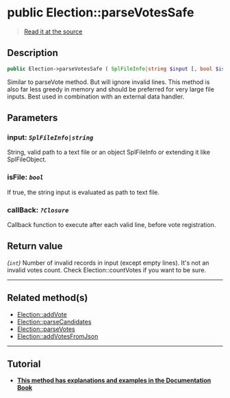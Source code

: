 # public Election::parseVotesSafe

> [Read it at the source](https://github.com/julien-boudry/Condorcet/blob/master/src/ElectionProcess/VotesProcess.php#L452)

## Description    

```php
public Election->parseVotesSafe ( SplFileInfo|string $input [, bool $isFile = false , ?Closure $callBack = null] ): int
```

Similar to parseVote method. But will ignore invalid lines. This method is also far less greedy in memory and should be preferred for very large file inputs. Best used in combination with an external data handler.

## Parameters

### **input:** *`SplFileInfo|string`*   
String, valid path to a text file or an object SplFileInfo or extending it like SplFileObject.    

### **isFile:** *`bool`*   
If true, the string input is evaluated as path to text file.    

### **callBack:** *`?Closure`*   
Callback function to execute after each valid line, before vote registration.    


## Return value   

*(`int`)* Number of invalid records in input (except empty lines). It's not an invalid votes count. Check Election::countVotes if you want to be sure.


---------------------------------------

## Related method(s)      

* [Election::addVote](/Docs/api-reference/Election%20Class/Election--addVote.md)    
* [Election::parseCandidates](/Docs/api-reference/Election%20Class/Election--parseCandidates.md)    
* [Election::parseVotes](/Docs/api-reference/Election%20Class/Election--parseVotes.md)    
* [Election::addVotesFromJson](/Docs/api-reference/Election%20Class/Election--addVotesFromJson.md)    

---------------------------------------

## Tutorial

* **[This method has explanations and examples in the Documentation Book](https://www.condorcet.io/3.AsPhpLibrary/5.Votes/1.AddVotes)**    
